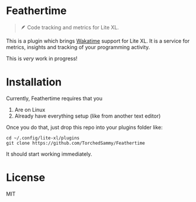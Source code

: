 # Feathertime
> 🪶 Code tracking and metrics for Lite XL.

This is a plugin which brings [Wakatime](https://wakatime.com/) support for
Lite XL. It is a service for metrics, insights and tracking of your
programming activity.

This is *very* work in progress!

# Installation
Currently, Feathertime requires that you 
1. Are on Linux
3. Already have everything setup (like from another text editor)

Once you do that, just drop this repo into your plugins folder like:
```
cd ~/.config/lite-xl/plugins
git clone https://github.com/TorchedSammy/Feathertime
```  
It should start working immediately.

# License
MIT
